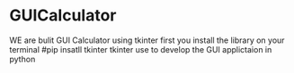 # GUICalculator
WE are bulit GUI Calculator using tkinter
first you install the library on your terminal 
#pip insatll tkinter
tkinter use to develop the GUI applictaion in python
